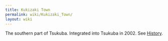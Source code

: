 ```yaml
---
title: Kukizaki Town
permalink: wiki/Kukizaki_Town/
layout: wiki
---
```


The southern part of Tsukuba. Integrated into Tsukuba in 2002. See
[History](/wiki/History "wikilink").
